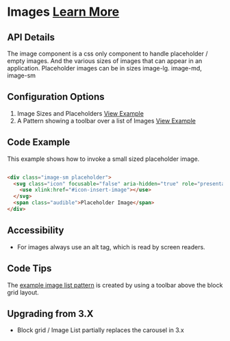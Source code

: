 
# Images  [Learn More](#)

## API Details

The image component is a css only component to handle placeholder / empty images. And the various sizes of images that can appear in an application.
Placeholder images can be in sizes image-lg. image-md, image-sm

## Configuration Options

1. Image Sizes and Placeholders [View Example]( ../components/images/example-index)
2. A Pattern showing a toolbar over a list of Images [View Example]( ../components/images/example-image-list)

## Code Example

This example shows how to invoke a small sized placeholder image.

```html

<div class="image-sm placeholder">
  <svg class="icon" focusable="false" aria-hidden="true" role="presentation">
    <use xlink:href="#icon-insert-image"></use>
  </svg>
  <span class="audible">Placeholder Image</span>
</div>


```

## Accessibility

-  For images always use an alt tag, which is read by screen readers.

## Code Tips

The [example image list pattern]( ../components/images/example-image-list) is created by using a toolbar above the block grid layout.

## Upgrading from 3.X

-   Block grid / Image List partially replaces the carousel in 3.x
